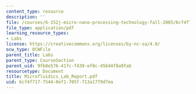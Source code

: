 ```yaml
---
content_type: resource
description: ''
file: /courses/6-152j-micro-nano-processing-technology-fall-2005/6cf4f71775440ef1705f713a1779d7ea_Microfluidics_Lab_Report.pdf
file_type: application/pdf
learning_resource_types:
- Labs
license: https://creativecommons.org/licenses/by-nc-sa/4.0/
ocw_type: OCWFile
parent_title: Labs
parent_type: CourseSection
parent_uid: 9fb8e576-41fc-f439-ef0c-45644f8a9fab
resourcetype: Document
title: Microfluidics_Lab_Report.pdf
uid: 6cf4f717-7544-0ef1-705f-713a1779d7ea
---
```

